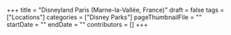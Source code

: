 +++
title = "Disneyland Paris (Marne-la-Vallée, France)"
draft = false
tags = ["Locations"]
categories = ["Disney Parks"]
pageThumbnailFile = ""
startDate = ""
endDate = ""
contributors = []
+++
